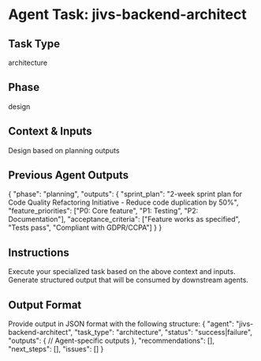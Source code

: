 # Agent Task: jivs-backend-architect

## Task Type
architecture

## Phase
design

## Context & Inputs
Design based on planning outputs

## Previous Agent Outputs
{
  "phase": "planning",
  "outputs": {
    "sprint_plan": "2-week sprint plan for Code Quality Refactoring Initiative - Reduce code duplication by 50%",
    "feature_priorities": ["P0: Core feature", "P1: Testing", "P2: Documentation"],
    "acceptance_criteria": ["Feature works as specified", "Tests pass", "Compliant with GDPR/CCPA"]
  }
}

## Instructions
Execute your specialized task based on the above context and inputs.
Generate structured output that will be consumed by downstream agents.

## Output Format
Provide output in JSON format with the following structure:
{
  "agent": "jivs-backend-architect",
  "task_type": "architecture",
  "status": "success|failure",
  "outputs": {
    // Agent-specific outputs
  },
  "recommendations": [],
  "next_steps": [],
  "issues": []
}
